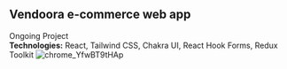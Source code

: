 ## Vendoora e-commerce web app  
Ongoing Project  
**Technologies:** React, Tailwind CSS, Chakra UI, React Hook Forms, Redux Toolkit
![chrome_YfwBT9tHAp](https://github.com/user-attachments/assets/9dda93d9-605b-4fce-bc37-e21d27d495ee)
